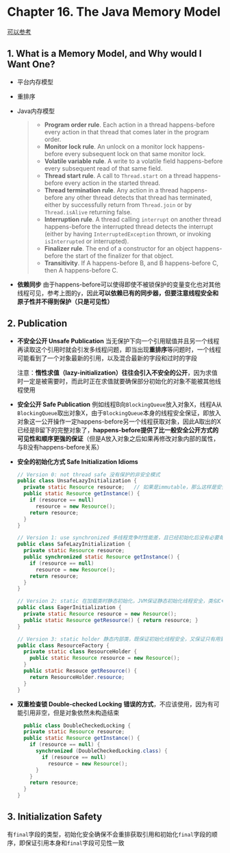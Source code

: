 # Chapter 16. The Java Memory Model

[可以参考](https://github.com/JasonYuchen/notes/blob/master/concurrency/Memory_Model.md)

## 1. What is a Memory Model, and Why would I Want One?

- 平台内存模型
- 重排序
- Java内存模型

  > - **Program order rule**. Each action in a thread happens-before every action in that thread that comes later in the program order.
  > - **Monitor lock rule**. An unlock on a monitor lock happens-before every subsequent lock on that same monitor lock.
  > - **Volatile variable rule**. A write to a volatile field happens-before every subsequent read of that same field.
  > - **Thread start rule**. A call to `Thread.start` on a thread happens-before every action in the started thread.
  > - **Thread termination rule**. Any action in a thread happens-before any other thread detects that thread has terminated, either by successfully return from `Thread.join` or by `Thread.isAlive` returning false.
  > - **Interruption rule**. A thread calling `interrupt` on another thread happens-before the interrupted thread detects the interrupt (either by having `InterruptedException` thrown, or invoking `isInterrupted` or interrupted).
  > - **Finalizer rule**. The end of a constructor for an object happens-before the start of the finalizer for that object.
  > - **Transitivity**. If A happens-before B, and B happens-before C, then A happens-before C.

- **依赖同步**
  由于happens-before可以使得即使不被锁保护的变量变化也对其他线程可见，参考上图的y，因此**可以依赖已有的同步器，但要注意线程安全和原子性并不得到保护（只是可见性）**

## 2. Publication

- **不安全公开 Unsafe Publication**
  当无保护下向一个引用赋值并且另一个线程再读取这个引用时就会引发多线程问题，即当出现**重排序**等问题时，一个线程可能看到了一个对象最新的引用，以及混合最新的字段和过时的字段

  注意：**惰性求值（lazy-initialization）往往会引入不安全的公开**，因为求值时一定是被需要时，而此时正在求值就要确保部分初始化的对象不能被其他线程使用
- **安全公开 Safe Publication**
  例如线程B向`BlockingQueue`放入对象X，线程A从`BlockingQueue`取出对象X，由于`BlockingQueue`本身的线程安全保证，即放入对象这一公开操作一定happens-before另一个线程获取对象，因此A取出的X已经是B留下的完整对象了，**happens-before提供了比一般安全公开方式的可见性和顺序更强的保证**（但是A放入对象之后如果再修改对象内部的属性，与B没有happens-before关系）
- **安全的初始化方式 Safe Initialization Idioms**

  ```java
  // Version 0: not thread safe 没有保护的非安全模式
  public class UnsafeLazyInitialization {
    private static Resource resource;   // 如果是immutable，那么这样是安全的
    public static Resource getInstance() {
      if (resource == null)
        resource = new Resource();
      return resource;
    }
  }

  // Version 1: use synchronized 多线程竞争时性能差，且已经初始化后没有必要每次都加锁
  public class SafeLazyInitialization {
    private static Resource resource;
    public synchronized static Resource getInstance() {
      if (resource == null)
        resource = new Resource();
      return resource;
    }
  }

  // Version 2: static 在加载类时静态初始化，JVM保证静态初始化线程安全，类似C++11的单例模式，但一旦加载无论是否用到都会执行初始化，可能有资源浪费
  public class EagerInitialization {
    private static Resource resource = new Resource();
    public static Resource getResource() { return resource; }
  }

  // Version 3: static holder 静态内部类，既保证初始化线程安全，又保证只有用到才加载，最推荐方式
  public class ResourceFactory {
    private static class ResourceHolder {
      public static Resource resource = new Resource();
    }
    public static Resouce getResource() {
      return ResourceHolder.resource;
    }
  }
  ```

- **双重检查锁 Double-checked Locking**
  **错误的方式**，不应该使用，因为有可能引用非空，但是对象依然未构造结束

  ```java
    public class DoubleCheckedLocking {
    private static Resource resource;
    public static Resource getInstance() {
      if (resource == null) {
        synchronized (DoubleCheckedLocking.class) {
          if (resource == null)
            resource = new Resource();
        }
      }
      return resource;
    }
  }
  ```

## 3. Initialization Safety

有`final`字段的类型，初始化安全确保不会重排获取引用和初始化`final`字段的顺序，即保证引用本身和`final`字段可见性一致
